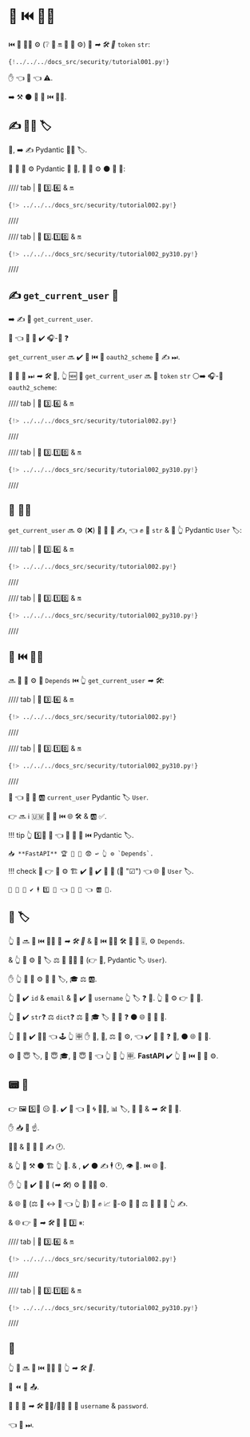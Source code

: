 # 🤚 ⏮️ 👩‍💻

⏮️ 📃 💂‍♂ ⚙️ (❔ 🧢 🔛 🔗 💉 ⚙️) 🤝 *➡ 🛠️ 🔢* `token` `str`:

```Python hl_lines="10"
{!../../../docs_src/security/tutorial001.py!}
```

✋️ 👈 🚫 👈 ⚠.

➡️ ⚒ ⚫️ 🤝 👥 ⏮️ 👩‍💻.

## ✍ 👩‍💻 🏷

🥇, ➡️ ✍ Pydantic 👩‍💻 🏷.

🎏 🌌 👥 ⚙️ Pydantic 📣 💪, 👥 💪 ⚙️ ⚫️ 🙆 🙆:

//// tab | 🐍 3️⃣.6️⃣ &amp; 🔛

```Python hl_lines="5  12-16"
{!> ../../../docs_src/security/tutorial002.py!}
```

////

//// tab | 🐍 3️⃣.1️⃣0️⃣ &amp; 🔛

```Python hl_lines="3  10-14"
{!> ../../../docs_src/security/tutorial002_py310.py!}
```

////

## ✍ `get_current_user` 🔗

➡️ ✍ 🔗 `get_current_user`.

💭 👈 🔗 💪 ✔️ 🎧-🔗 ❓

`get_current_user` 🔜 ✔️ 🔗 ⏮️ 🎏 `oauth2_scheme` 👥 ✍ ⏭.

🎏 👥 🔨 ⏭ *➡ 🛠️* 🔗, 👆 🆕 🔗 `get_current_user` 🔜 📨 `token` `str` ⚪️➡️ 🎧-🔗 `oauth2_scheme`:

//// tab | 🐍 3️⃣.6️⃣ &amp; 🔛

```Python hl_lines="25"
{!> ../../../docs_src/security/tutorial002.py!}
```

////

//// tab | 🐍 3️⃣.1️⃣0️⃣ &amp; 🔛

```Python hl_lines="23"
{!> ../../../docs_src/security/tutorial002_py310.py!}
```

////

## 🤚 👩‍💻

`get_current_user` 🔜 ⚙️ (❌) 🚙 🔢 👥 ✍, 👈 ✊ 🤝 `str` &amp; 📨 👆 Pydantic `User` 🏷:

//// tab | 🐍 3️⃣.6️⃣ &amp; 🔛

```Python hl_lines="19-22  26-27"
{!> ../../../docs_src/security/tutorial002.py!}
```

////

//// tab | 🐍 3️⃣.1️⃣0️⃣ &amp; 🔛

```Python hl_lines="17-20  24-25"
{!> ../../../docs_src/security/tutorial002_py310.py!}
```

////

## 💉 ⏮️ 👩‍💻

🔜 👥 💪 ⚙️ 🎏 `Depends` ⏮️ 👆 `get_current_user` *➡ 🛠️*:

//// tab | 🐍 3️⃣.6️⃣ &amp; 🔛

```Python hl_lines="31"
{!> ../../../docs_src/security/tutorial002.py!}
```

////

//// tab | 🐍 3️⃣.1️⃣0️⃣ &amp; 🔛

```Python hl_lines="29"
{!> ../../../docs_src/security/tutorial002_py310.py!}
```

////

👀 👈 👥 📣 🆎 `current_user` Pydantic 🏷 `User`.

👉 🔜 ℹ 🇺🇲 🔘 🔢 ⏮️ 🌐 🛠️ &amp; 🆎 ✅.

!!! tip
    👆 5️⃣📆 💭 👈 📨 💪 📣 ⏮️ Pydantic 🏷.

    📥 **FastAPI** 🏆 🚫 🤚 😨 ↩️ 👆 ⚙️ `Depends`.

!!! check
    🌌 👉 🔗 ⚙️ 🏗 ✔ 👥 ✔️ 🎏 🔗 (🎏 "☑") 👈 🌐 📨 `User` 🏷.

    👥 🚫 🚫 ✔️ 🕴 1️⃣ 🔗 👈 💪 📨 👈 🆎 💽.

## 🎏 🏷

👆 💪 🔜 🤚 ⏮️ 👩‍💻 🔗 *➡ 🛠️ 🔢* &amp; 🙅 ⏮️ 💂‍♂ 🛠️ **🔗 💉** 🎚, ⚙️ `Depends`.

&amp; 👆 💪 ⚙️ 🙆 🏷 ⚖️ 💽 💂‍♂ 📄 (👉 💼, Pydantic 🏷 `User`).

✋️ 👆 🚫 🚫 ⚙️ 🎯 💽 🏷, 🎓 ⚖️ 🆎.

👆 💚 ✔️ `id` &amp; `email` &amp; 🚫 ✔️ 🙆 `username` 👆 🏷 ❓ 💭. 👆 💪 ⚙️ 👉 🎏 🧰.

👆 💚 ✔️ `str`❓ ⚖️ `dict`❓ ⚖️ 💽 🎓 🏷 👐 🔗 ❓ ⚫️ 🌐 👷 🎏 🌌.

👆 🤙 🚫 ✔️ 👩‍💻 👈 🕹 👆 🈸 ✋️ 🤖, 🤖, ⚖️ 🎏 ⚙️, 👈 ✔️ 🔐 🤝 ❓ 🔄, ⚫️ 🌐 👷 🎏.

⚙️ 🙆 😇 🏷, 🙆 😇 🎓, 🙆 😇 💽 👈 👆 💪 👆 🈸. **FastAPI** ✔️ 👆 📔 ⏮️ 🔗 💉 ⚙️.

## 📟 📐

👉 🖼 5️⃣📆 😑 🔁. ✔️ 🤯 👈 👥 🌀 💂‍♂, 📊 🏷, 🚙 🔢 &amp; *➡ 🛠️* 🎏 📁.

✋️ 📥 🔑 ☝.

💂‍♂ &amp; 🔗 💉 💩 ✍ 🕐.

&amp; 👆 💪 ⚒ ⚫️ 🏗 👆 💚. &amp; , ✔️ ⚫️ ✍ 🕴 🕐, 👁 🥉. ⏮️ 🌐 💪.

✋️ 👆 💪 ✔️ 💯 🔗 (*➡ 🛠️*) ⚙️ 🎏 💂‍♂ ⚙️.

&amp; 🌐 👫 (⚖️ 🙆 ↔ 👫 👈 👆 💚) 💪 ✊ 📈 🏤-⚙️ 👫 🔗 ⚖️ 🙆 🎏 🔗 👆 ✍.

&amp; 🌐 👉 💯 *➡ 🛠️* 💪 🤪 3️⃣ ⏸:

//// tab | 🐍 3️⃣.6️⃣ &amp; 🔛

```Python hl_lines="30-32"
{!> ../../../docs_src/security/tutorial002.py!}
```

////

//// tab | 🐍 3️⃣.1️⃣0️⃣ &amp; 🔛

```Python hl_lines="28-30"
{!> ../../../docs_src/security/tutorial002_py310.py!}
```

////

## 🌃

👆 💪 🔜 🤚 ⏮️ 👩‍💻 🔗 👆 *➡ 🛠️ 🔢*.

👥 ⏪ 😬 📤.

👥 💪 🚮 *➡ 🛠️* 👩‍💻/👩‍💻 🤙 📨 `username` &amp; `password`.

👈 👟 ⏭.
